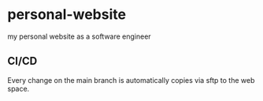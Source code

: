 # personal-website
my personal website as a software engineer

## CI/CD

Every change on the main branch is automatically copies via sftp to the web space.
